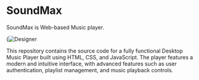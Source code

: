 # SoundMax

SoundMax is Web-based Music player.

(![Designer](https://github.com/HARLANDMIL/SoundMax/assets/111132900/e3b2caae-9d57-4fb1-9df2-3c0b927889a9)



This repository contains the source code for a fully functional Desktop Music Player built using HTML, CSS, and JavaScript. The player features a modern and intuitive interface, with advanced features such as user authentication, playlist management, and music playback controls.
